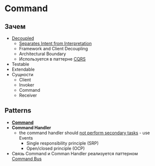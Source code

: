 # Command

## Зачем

- [Decoupled](https://barryvanveen.nl/articles/49-what-is-a-command-bus-and-why-should-you-use-it)
	- [Separates Intent from Interpretation](https://www.sitepoint.com/command-buses-demystified-a-look-at-the-tactician-package/)
	- Framework and Client Decoupling
	- Architectural Boundary
	- Используется в паттерне [CQRS](pattern.cqrs.md)
- Testable
- Extendable
- Сущности
  - Client
  - Invoker
  - Command
  - Receiver

## Patterns

- [__Command__](https://www.sitepoint.com/command-buses-demystified-a-look-at-the-tactician-package/)
- __Command Handler__
	- the command handler should [not perform secondary tasks](https://matthiasnoback.nl/2015/01/from-commands-to-events/) - use Events
		- Single responsibility principle (SRP)
		- Open/closed principle (OCP)
- Связь Command и Comman Handler реализуется паттерном [Command Bus](command.bus.md)
